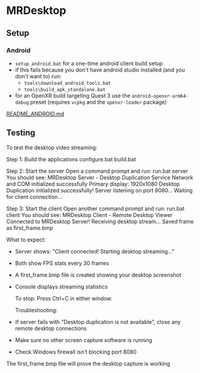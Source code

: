 # MRDesktop

## Setup

### Android

* `setup_android.bat` for a one-time android client build setup
* if this fails because you don't have android studio installed (and you don't want to) run:
  * `tools\download_android_tools.bat`
  * `tools\build_apk_standalone.bat`
* for an OpenXR build targeting Quest 3 use the `android-openxr-arm64-debug` preset (requires `vcpkg` and the `openxr-loader` package)

[README_ANDROID.md](README_ANDROID.md)

## Testing

To test the desktop video streaming:

  Step 1: Build the applications
  configure.bat
  build.bat

  Step 2: Start the server
  Open a command prompt and run:
  run.bat server
  You should see:
  MRDesktop Server - Desktop Duplication Service
  Network and COM initialized successfully
  Primary display: 1920x1080
  Desktop Duplication initialized successfully!
  Server listening on port 8080...
  Waiting for client connection...

  Step 3: Start the client
  Open another command prompt and run:
  run.bat client
  You should see:
  MRDesktop Client - Remote Desktop Viewer
  Connected to MRDesktop Server!
  Receiving desktop stream...
  Saved frame as first_frame.bmp

  What to expect:

* Server shows: "Client connected! Starting desktop streaming..."
* Both show FPS stats every 30 frames
* A first_frame.bmp file is created showing your desktop screenshot
* Console displays streaming statistics

  To stop: Press Ctrl+C in either window.

  Troubleshooting:

* If server fails with "Desktop duplication is not available", close any remote desktop connections
* Make sure no other screen capture software is running
* Check Windows firewall isn't blocking port 8080

 The first_frame.bmp file will prove the desktop capture is working

